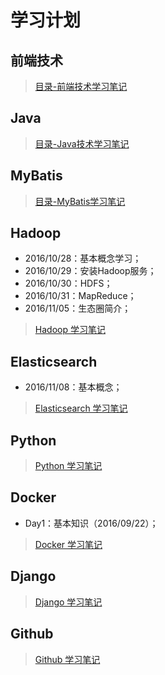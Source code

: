 # 学习计划
## 前端技术

> [目录-前端技术学习笔记](https://github.com/coolhwm/learning-front-end-dev)

## Java

> [目录-Java技术学习笔记](https://github.com/coolhwm/learning-java)

## MyBatis
> [目录-MyBatis学习笔记](https://github.com/coolhwm/learning-mybatis)

## Hadoop
- 2016/10/28：基本概念学习；
- 2016/10/29：安装Hadoop服务；
- 2016/10/30：HDFS；
- 2016/10/31：MapReduce； 
- 2016/11/05：生态圈简介； 

> [Hadoop 学习笔记](https://github.com/coolhwm/learning-index/tree/master/doc/hadoop)

## Elasticsearch
- 2016/11/08：基本概念；

> [Elasticsearch 学习笔记](https://github.com/coolhwm/learning-index/tree/master/doc/elasticsearch)

## Python

> [Python 学习笔记](https://github.com/coolhwm/learning-index/tree/master/doc/python)

## Docker 
- Day1：基本知识（2016/09/22）；

> [Docker 学习笔记](https://github.com/coolhwm/learning-index/tree/master/doc/docker)

## Django 

> [Django 学习笔记](https://github.com/coolhwm/learning-index/tree/master/doc/django)

## Github

> [Github 学习笔记](https://github.com/coolhwm/learning-index/tree/master/doc/github)

